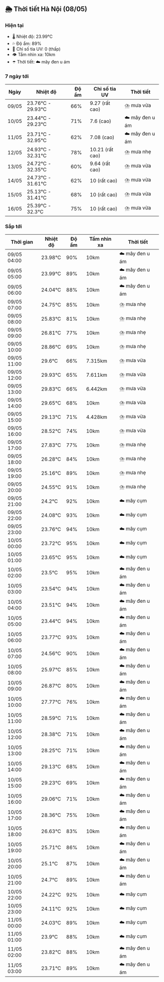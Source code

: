 ## 🌦️ Thời tiết Hà Nội (08/05)

### Hiện tại

- 🌡️ Nhiệt độ: 23.99℃
- 💦 Độ ẩm: 89%
- 🌟 Chỉ số tia UV: 0 (thấp)
- 👁️ Tầm nhìn xa: 10km
- ☂️ Thời tiết: ☁️ mây đen u ám

### 7 ngày tới

| Ngày | Nhiệt độ | Độ ẩm | Chỉ số tia UV | Thời tiết |
| --- | --- | --- | --- | --- |
| 09/05 | 23.76℃ - 29.93℃ | 66% | 9.27 (rất cao) | ⛈️ mưa vừa |
| 10/05 | 23.44℃ - 29.23℃ | 71% | 7.6 (cao) | ☁️ mây đen u ám |
| 11/05 | 23.71℃ - 32.95℃ | 62% | 7.08 (cao) | ☁️ mây đen u ám |
| 12/05 | 24.93℃ - 32.31℃ | 78% | 10.21 (rất cao) | ⛈️ mưa nhẹ |
| 13/05 | 24.72℃ - 32.35℃ | 60% | 9.64 (rất cao) | ⛈️ mưa vừa |
| 14/05 | 24.73℃ - 31.61℃ | 62% | 10 (rất cao) | ⛈️ mưa vừa |
| 15/05 | 25.13℃ - 31.41℃ | 68% | 10 (rất cao) | ⛈️ mưa vừa |
| 16/05 | 25.39℃ - 32.3℃ | 75% | 10 (rất cao) | ⛈️ mưa vừa |

### Sắp tới

| Thời gian | Nhiệt độ | Độ ẩm | Tầm nhìn xa | Thời tiết |
| --- | --- | --- | --- | --- |
| 09/05 04:00 | 23.98℃ | 90% | 10km | ☁️ mây đen u ám |
| 09/05 05:00 | 23.99℃ | 89% | 10km | ☁️ mây đen u ám |
| 09/05 06:00 | 24.04℃ | 88% | 10km | ☁️ mây đen u ám |
| 09/05 07:00 | 24.75℃ | 85% | 10km | ⛈️ mưa nhẹ |
| 09/05 08:00 | 25.83℃ | 81% | 10km | ⛈️ mưa nhẹ |
| 09/05 09:00 | 26.81℃ | 77% | 10km | ⛈️ mưa nhẹ |
| 09/05 10:00 | 28.86℃ | 69% | 10km | ⛈️ mưa nhẹ |
| 09/05 11:00 | 29.6℃ | 66% | 7.315km | ⛈️ mưa vừa |
| 09/05 12:00 | 29.93℃ | 65% | 7.611km | ⛈️ mưa vừa |
| 09/05 13:00 | 29.83℃ | 66% | 6.442km | ⛈️ mưa vừa |
| 09/05 14:00 | 29.65℃ | 68% | 10km | ⛈️ mưa vừa |
| 09/05 15:00 | 29.13℃ | 71% | 4.428km | ⛈️ mưa vừa |
| 09/05 16:00 | 28.52℃ | 74% | 10km | ⛈️ mưa vừa |
| 09/05 17:00 | 27.83℃ | 77% | 10km | ⛈️ mưa nhẹ |
| 09/05 18:00 | 26.28℃ | 84% | 10km | ⛈️ mưa nhẹ |
| 09/05 19:00 | 25.16℃ | 89% | 10km | ⛈️ mưa nhẹ |
| 09/05 20:00 | 24.55℃ | 91% | 10km | ⛈️ mưa nhẹ |
| 09/05 21:00 | 24.2℃ | 92% | 10km | ☁️ mây cụm |
| 09/05 22:00 | 24.08℃ | 93% | 10km | ☁️ mây cụm |
| 09/05 23:00 | 23.76℃ | 94% | 10km | ☁️ mây cụm |
| 10/05 00:00 | 23.72℃ | 95% | 10km | ☁️ mây cụm |
| 10/05 01:00 | 23.65℃ | 95% | 10km | ☁️ mây cụm |
| 10/05 02:00 | 23.5℃ | 95% | 10km | ☁️ mây đen u ám |
| 10/05 03:00 | 23.54℃ | 94% | 10km | ☁️ mây đen u ám |
| 10/05 04:00 | 23.51℃ | 94% | 10km | ☁️ mây đen u ám |
| 10/05 05:00 | 23.44℃ | 94% | 10km | ☁️ mây đen u ám |
| 10/05 06:00 | 23.77℃ | 93% | 10km | ☁️ mây đen u ám |
| 10/05 07:00 | 24.56℃ | 90% | 10km | ☁️ mây đen u ám |
| 10/05 08:00 | 25.97℃ | 85% | 10km | ☁️ mây đen u ám |
| 10/05 09:00 | 26.87℃ | 80% | 10km | ☁️ mây đen u ám |
| 10/05 10:00 | 27.77℃ | 76% | 10km | ☁️ mây đen u ám |
| 10/05 11:00 | 28.59℃ | 71% | 10km | ☁️ mây đen u ám |
| 10/05 12:00 | 28.38℃ | 71% | 10km | ☁️ mây đen u ám |
| 10/05 13:00 | 28.25℃ | 71% | 10km | ☁️ mây đen u ám |
| 10/05 14:00 | 29.13℃ | 68% | 10km | ☁️ mây đen u ám |
| 10/05 15:00 | 29.23℃ | 69% | 10km | ☁️ mây đen u ám |
| 10/05 16:00 | 29.06℃ | 71% | 10km | ☁️ mây đen u ám |
| 10/05 17:00 | 28.36℃ | 75% | 10km | ☁️ mây đen u ám |
| 10/05 18:00 | 26.63℃ | 83% | 10km | ☁️ mây đen u ám |
| 10/05 19:00 | 25.71℃ | 86% | 10km | ☁️ mây đen u ám |
| 10/05 20:00 | 25.1℃ | 87% | 10km | ☁️ mây đen u ám |
| 10/05 21:00 | 24.7℃ | 89% | 10km | ☁️ mây đen u ám |
| 10/05 22:00 | 24.22℃ | 92% | 10km | ☁️ mây cụm |
| 10/05 23:00 | 24.11℃ | 92% | 10km | ☁️ mây cụm |
| 11/05 00:00 | 24.03℃ | 89% | 10km | ☁️ mây cụm |
| 11/05 01:00 | 23.9℃ | 88% | 10km | ☁️ mây cụm |
| 11/05 02:00 | 23.82℃ | 88% | 10km | ☁️ mây đen u ám |
| 11/05 03:00 | 23.71℃ | 89% | 10km | ☁️ mây đen u ám |
